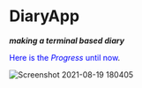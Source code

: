 # DiaryApp
***making a terminal based diary***

<span style="color:blue">Here is the *Progress* until now</span>.

![Screenshot 2021-08-19 180405](https://user-images.githubusercontent.com/54525656/130065257-4063478d-a2fd-4279-87c0-14788132e709.png)
